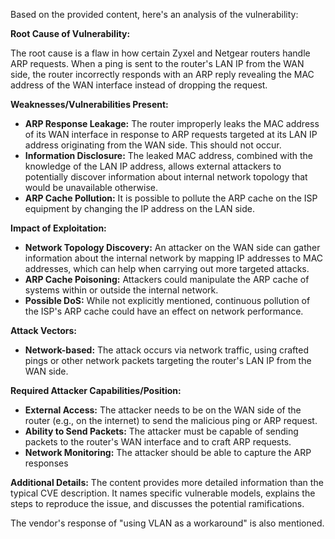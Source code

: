 Based on the provided content, here's an analysis of the vulnerability:

**Root Cause of Vulnerability:**

The root cause is a flaw in how certain Zyxel and Netgear routers handle ARP requests. When a ping is sent to the router's LAN IP from the WAN side, the router incorrectly responds with an ARP reply revealing the MAC address of the WAN interface instead of dropping the request.

**Weaknesses/Vulnerabilities Present:**

*   **ARP Response Leakage:** The router improperly leaks the MAC address of its WAN interface in response to ARP requests targeted at its LAN IP address originating from the WAN side. This should not occur.
*   **Information Disclosure:** The leaked MAC address, combined with the knowledge of the LAN IP address, allows external attackers to potentially discover information about internal network topology that would be unavailable otherwise.
* **ARP Cache Pollution:** It is possible to pollute the ARP cache on the ISP equipment by changing the IP address on the LAN side.

**Impact of Exploitation:**

*   **Network Topology Discovery:** An attacker on the WAN side can gather information about the internal network by mapping IP addresses to MAC addresses, which can help when carrying out more targeted attacks.
*   **ARP Cache Poisoning:** Attackers could manipulate the ARP cache of systems within or outside the internal network.
* **Possible DoS:** While not explicitly mentioned, continuous pollution of the ISP's ARP cache could have an effect on network performance.

**Attack Vectors:**

*   **Network-based:** The attack occurs via network traffic, using crafted pings or other network packets targeting the router's LAN IP from the WAN side.

**Required Attacker Capabilities/Position:**

*   **External Access:** The attacker needs to be on the WAN side of the router (e.g., on the internet) to send the malicious ping or ARP request.
* **Ability to Send Packets:** The attacker must be capable of sending packets to the router's WAN interface and to craft ARP requests.
*  **Network Monitoring:** The attacker should be able to capture the ARP responses

**Additional Details:**
The content provides more detailed information than the typical CVE description. It names specific vulnerable models, explains the steps to reproduce the issue, and discusses the potential ramifications.

The vendor's response of "using VLAN as a workaround" is also mentioned.
